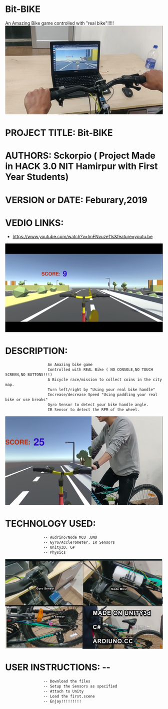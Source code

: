 # Bit-BIKE
An Amazing Bike game controlled with "real bike"!!!!!
![](screenshot/Screenshot%20from%202019-02-10%2022-33-20.png) 

# PROJECT TITLE:   Bit-BIKE
# AUTHORS:         Sckorpio ( Project Made in HACK 3.0 NIT Hamirpur with First Year Students)
# VERSION or DATE: Feburary,2019

# VEDIO LINKS:      
- https://www.youtube.com/watch?v=lmFNvuzef1s&feature=youtu.be

![](screenshot/Screenshot%20from%202019-02-10%2022-32-14.png)
# DESCRIPTION:
                       An Amazing bike game
                       Controlled with REAL Bike ( NO CONSOLE,NO TOUCH SCREEN,NO BUTTONS!!!)
                       A Bicycle race/mission to collect coins in the city map.
                       Turn left/right by "Using your real bike handle"
                       Increase/decrease Speed "Using paddling your real bike or use breaks"
                       Gyro Sensor to detect your bike handle angle.
                       IR Sensor to detect the RPM of the wheel.
![](screenshot/Screenshot%20from%202019-02-10%2022-33-06.png)                  
# TECHNOLOGY USED: 
                     -- Audrino/Node MCU ,UNO
                     -- Gyro/Acclerometer, IR Sensors
                     -- Unity3D, C#
                     -- Physics
![](screenshot/Screenshot%20from%202019-02-10%2023-01-43.png)                        
# USER INSTRUCTIONS: --
                     -- Download the files
                     -- Setup the Sensors as specified
                     -- Attach to Unity
                     -- Load the first.scene
                     -- Enjoy!!!!!!!!!
                                           
